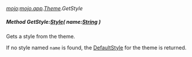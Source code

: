 _[mojo](../../modules/mojo/mojo-module.md):[mojo.app](../../modules/mojo/mojo-app.md).[Theme](../../modules/mojo/mojo-app-theme.md).GetStyle_
##### Method GetStyle:[Style](../../modules/mojo/mojo-app-style.md)( name:[String](../../modules/wonkey/wonkey-types-string.md) )
Gets a style from the theme.

If no style named `name` is found, the [DefaultStyle](mojo-app-theme-defaultstyle.md) for the theme is returned.
